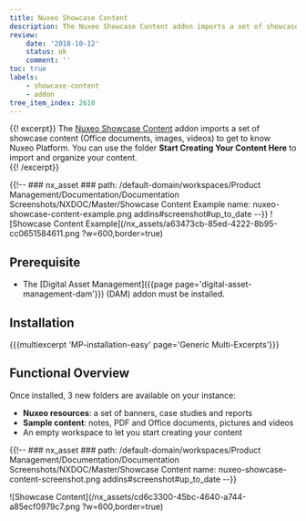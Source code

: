 ```yaml
---
title: Nuxeo Showcase Content
description: The Nuxeo Showcase Content addon imports a set of showcase content (Office documents, images, videos) to get to know Nuxeo Platform.
review:
    date: '2018-10-12'
    status: ok
    comment: ''
toc: true
labels:
    - showcase-content
    - addon
tree_item_index: 2610
---
```

{{! excerpt}}
The [Nuxeo Showcase Content](https://connect.nuxeo.com/nuxeo/site/marketplace/package/nuxeo-showcase-content) addon imports a set of showcase content (Office documents, images, videos) to get to know Nuxeo Platform. You can use the folder **Start Creating Your Content Here** to import and organize your content.  
{{! /excerpt}}

{{!--     ### nx_asset ###
    path: /default-domain/workspaces/Product Management/Documentation/Documentation Screenshots/NXDOC/Master/Showcase Content Example
    name: nuxeo-showcase-content-example.png
    addins#screenshot#up_to_date
--}}
![Showcase Content Example](/nx_assets/a63473cb-85ed-4222-8b95-cc0651584611.png ?w=600,border=true)

## Prerequisite

- The [Digital Asset Management]({{page page='digital-asset-management-dam'}}) (DAM) addon must be installed.

## Installation

{{{multiexcerpt 'MP-installation-easy' page='Generic Multi-Excerpts'}}}

## Functional Overview

Once installed, 3 new folders are available on your instance:
- **Nuxeo resources**: a set of banners, case studies and reports
- **Sample content**: notes, PDF and Office documents, pictures and videos
- An empty workspace to let you start creating your content

{{!--     ### nx_asset ###
    path: /default-domain/workspaces/Product Management/Documentation/Documentation Screenshots/NXDOC/Master/Showcase Content
    name: nuxeo-showcase-content-screenshot.png
    addins#screenshot#up_to_date
--}}

![Showcase Content](/nx_assets/cd6c3300-45bc-4640-a744-a85ecf0979c7.png ?w=600,border=true)
